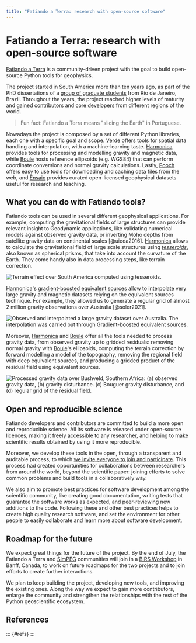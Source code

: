 ```yaml
---
title: "Fatiando a Terra: research with open-source software"
---
```


# Fatiando a Terra: research with open-source software

[Fatiando a Terra][fatiando] is a community-driven project with the goal to
build open-source Python tools for geophysics.

The project started in South America more than ten years ago, as part of the
PhD dissertations of a [group of graduate students][founders] from Rio de
Janeiro, Brazil.
Throughout the years, the project reached higher levels of maturity and gained
[contributors][contributors] and [core developers][developers] from different
regions of the world.

> Fun fact: Fatiando a Terra means "slicing the Earth" in Portuguese.

Nowadays the project is composed by a set of different Python libraries, each
one with a specific goal and scope. [Verde][verde] offers tools for spatial
data handling and interpolation, with a machine-learning taste.
[Harmonica][harmonica] provides tools for processing and modelling gravity and
magnetic data, while [Boule][boule] hosts reference ellipsoids (e.g. WGS84)
that can perform coordinate conversions and normal gravity calculations.
Lastly, [Pooch][pooch] offers easy to use tools for downloading and caching
data files from the web, and [Ensaio][ensaio] provides curated open-licensed
geophysical datasets useful for research and teaching.


## What you can do with Fatiando tools?

Fatiando tools can be used in several different geophysical applications.
For example, computing the gravitational fields of large structures can provide
relevant insight to Geodynamic applications, like validating numerical models
against observed gravity data, or inverting Moho depths from satellite gravity
data on continental scales [@uieda2016].
[Harmonica][harmonica] allows to calculate the gravitational field of large
scale structures using [_tesseroids_][tesseroids], also known as spherical
prisms, that take into account the curvature of the Earth.
They come handy also in data processing steps, like terrain correction.

![Terrain effect over South America computed using
tesseroids.](figs/terrain-correction-south-america.png)

[Harmonica][harmonica]'s [gradient-boosted equivalent sources][gb-eq] allow to
interpolate very large gravity and magnetic datasets relying on the equivalent
sources technique. For example, they allowed us to generate a regular grid of
almost 2 million gravity observations over Australia [@soler2021].

![Observed and interpolated a large gravity dataset over Australia. The
interpolation was carried out through Gradient-boosted equivalent
sources.](figs/australia.png)

Moreover, [Harmonica][harmonica] and [Boule][boule] offer all the tools needed
to process gravity data, from observed gravity up to gridded residuals:
removing normal gravity with [Boule][boule]'s ellipsoids, computing the terrain
correction by forward modelling a model of the topography, removing the
regional field with deep equivalent sources, and producing a gridded product of
the residual field using equivalent sources.

![Processed gravity data over Bushveld, Southern Africa: (a) observed gravity
data, (b) gravity disturbance. (c) Bouguer gravity disturbance, and (d) regular
grid of the residual field.](figs/south-africa-gravity.png)


## Open and reproducible science

Fatiando developers and contributors are committed to build a more open and
reproducible science.
All its software is released under open-source licences, making it freely
accessible to any researcher, and helping to make scientific results obtained
by using it more reproducible.

Moreover, we develop these tools in the open, through a transparent and
auditable process, to which [we invite everyone to join and
participate][contact].
This process had created opportunities for collaborations between researchers
from around the world, beyond the scientific paper: joining efforts to solve
common problems and build tools in a collaboratively way.

We also aim to promote best practices for software development among the
scientific community, like creating good documentation, writing tests that
guarantee the software works as expected, and peer-reviewing new additions to
the code.
Following these and other best practices helps to create high quality research
software, and set the environment for other people to easily collaborate
and learn more about software development.


## Roadmap for the future

We expect great things for the future of the project.
By the end of July, the Fatiando a Terra and [SimPEG][simpeg] communities will
join in a [BIRS Workshop][birs] in Banff, Canada, to work on future roadmaps
for the two projects and to join efforts to create further interactions.

We plan to keep building the project, developing new tools, and improving the
existing ones. Along the way we expect to gain more contributors, enlarge the
community and strengthen the relationships with the rest of the Python
geoscientific ecosystem.


## References

::: {#refs}
:::


[fatiando]: https://www.fatiando.org
[contact]: https://www.fatiando.org/contact/
[founders]: https://www.fatiando.org/community/#project-founders
[contributors]: https://www.fatiando.org/community/#package-authors
[developers]: https://www.fatiando.org/community/#steering-council
[boule]: https://www.fatiando.org/boule
[harmonica]: https://www.fatiando.org/harmonica
[verde]: https://www.fatiando.org/verde
[pooch]: https://www.fatiando.org/pooch
[ensaio]: https://www.fatiando.org/ensaio
[tesseroid-layer]: https://www.fatiando.org/ensaio
[simpeg]: https://simpeg.xyz
[birs]: https://birs-2023.softwareunderground.org
[gb-eq]: https://www.fatiando.org/harmonica/latest/user_guide/equivalent_sources/gradient-boosted-eqs.html
[tesseroids]: https://www.fatiando.org/harmonica/latest/user_guide/forward_modelling/tesseroid.html#tesseroid
